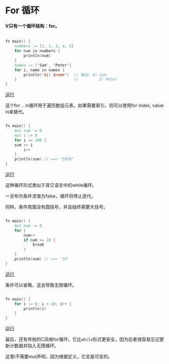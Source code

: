 # For 循环

#### V只有一个循环结构：for。

```v

fn main() {
    numbers := [1, 2, 3, 4, 5]
    for num in numbers {
        println(num)
    }
    names := ['Sam', 'Peter']
    for i, name in names {
        println('$i) $name')  // 输出: 0) Sam
    }                         //         1) Peter
}

```

[运行](https://vlang.io/play)

这个for .. in循环用于遍历数组元素。如果需要索引，则可以使用for index, value in来替代。

```v

fn main() {
    mut sum := 0
    mut i := 0
    for i <= 100 {
    sum += i
        i++
    }
    println(sum) // ==> "5050" 
}

```

[运行](https://vlang.io/play)

这种循环形式类似于其它语言中的while循环。

一旦布尔条件求值为false，循环将停止迭代。

同样，条件周围没有圆括号，并且始终需要大括号。

```v

fn main() {
    mut num := 0
    for {
        num++
        if num >= 10 {
            break 
        } 
    }
    println(num) // ==> "10" 
}

```

[运行](https://vlang.io/play)

条件可以省略，这会导致无限循环。

```v

fn main() {
    for i := 0; i < 10; i++ {
        println(i)
    }
}

```

[运行](https://vlang.io/play)

最后，还有传统的C风格for循环。它比`while`形式更安全，因为后者很容易忘记更新计数器并陷入无限循环。

这里i不需要mut声明，因为根据定义，它总是可变的。

